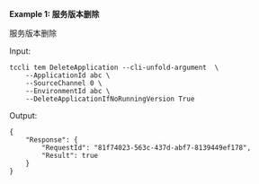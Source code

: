 **Example 1: 服务版本删除**

服务版本删除

Input: 

```
tccli tem DeleteApplication --cli-unfold-argument  \
    --ApplicationId abc \
    --SourceChannel 0 \
    --EnvironmentId abc \
    --DeleteApplicationIfNoRunningVersion True
```

Output: 
```
{
    "Response": {
        "RequestId": "81f74023-563c-437d-abf7-8139449ef178",
        "Result": true
    }
}
```

